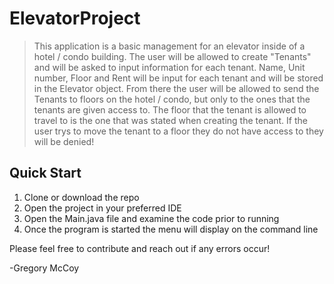 # ElevatorProject

> This application is a basic management for an elevator inside of a hotel / condo building. The user will be allowed to create "Tenants" and will be   asked to input information for each tenant. Name, Unit number, Floor and Rent will be input for each tenant and will be stored in the Elevator         object. From there the user will be allowed to send the Tenants to floors on the hotel / condo, but only to the ones that the tenants are given       access to. The floor that the tenant is allowed to travel to is the one that was stated when creating the tenant. If the user trys to move the         tenant to a floor they do not have access to they will be denied! 

## Quick Start

1. Clone or download the repo
2. Open the project in your preferred IDE
3. Open the Main.java file and examine the code prior to running
4. Once the program is started the menu will display on the command line


Please feel free to contribute and reach out if any errors occur!

-Gregory McCoy
